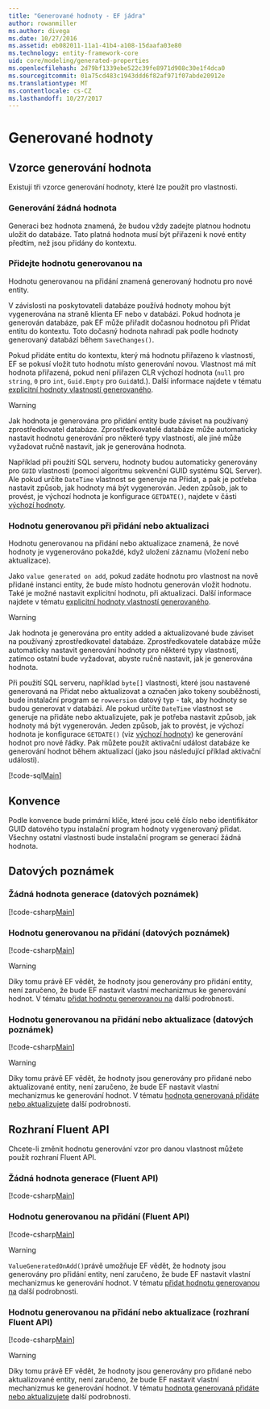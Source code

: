 ```yaml
---
title: "Generované hodnoty - EF jádra"
author: rowanmiller
ms.author: divega
ms.date: 10/27/2016
ms.assetid: eb082011-11a1-41b4-a108-15daafa03e80
ms.technology: entity-framework-core
uid: core/modeling/generated-properties
ms.openlocfilehash: 2d79bf1339ebe522c39fe8971d908c30e1f4dca0
ms.sourcegitcommit: 01a75cd483c1943ddd6f82af971f07abde20912e
ms.translationtype: MT
ms.contentlocale: cs-CZ
ms.lasthandoff: 10/27/2017
---
```

# <a name="generated-values"></a>Generované hodnoty

## <a name="value-generation-patterns"></a>Vzorce generování hodnota

Existují tři vzorce generování hodnoty, které lze použít pro vlastnosti.

### <a name="no-value-generation"></a>Generování žádná hodnota

Generaci bez hodnota znamená, že budou vždy zadejte platnou hodnotu uložit do databáze. Tato platná hodnota musí být přiřazeni k nové entity předtím, než jsou přidány do kontextu.

### <a name="value-generated-on-add"></a>Přidejte hodnotu generovanou na

Hodnotu generovanou na přidání znamená generovaný hodnotu pro nové entity.

V závislosti na poskytovateli databáze používá hodnoty mohou být vygenerována na straně klienta EF nebo v databázi. Pokud hodnota je generován databáze, pak EF může přiřadit dočasnou hodnotou při Přidat entitu do kontextu. Toto dočasný hodnota nahradí pak podle hodnoty generovaný databází během `SaveChanges()`.

Pokud přidáte entitu do kontextu, který má hodnotu přiřazeno k vlastnosti, EF se pokusí vložit tuto hodnotu místo generování novou. Vlastnost má mít hodnota přiřazená, pokud není přiřazen CLR výchozí hodnota (`null` pro `string`, `0` pro `int`, `Guid.Empty` pro `Guid`atd.). Další informace najdete v tématu [explicitní hodnoty vlastností generovaného](..\saving\explicit-values-generated-properties.md).

> [!WARNING]  
> Jak hodnota je generována pro přidání entity bude záviset na používaný zprostředkovatel databáze. Zprostředkovatelé databáze může automaticky nastavit hodnotu generování pro některé typy vlastností, ale jiné může vyžadovat ručně nastavit, jak je generována hodnota.
>
> Například při použití SQL serveru, hodnoty budou automaticky generovány pro `GUID` vlastnosti (pomocí algoritmu sekvenční GUID systému SQL Server). Ale pokud určíte `DateTime` vlastnost se generuje na Přidat, a pak je potřeba nastavit způsob, jak hodnoty má být vygenerován. Jeden způsob, jak to provést, je výchozí hodnota je konfigurace `GETDATE()`, najdete v části [výchozí hodnoty](relational/default-values.md).

### <a name="value-generated-on-add-or-update"></a>Hodnotu generovanou při přidání nebo aktualizaci

Hodnotu generovanou na přidání nebo aktualizace znamená, že nové hodnoty je vygenerováno pokaždé, když uložení záznamu (vložení nebo aktualizace).

Jako `value generated on add`, pokud zadáte hodnotu pro vlastnost na nově přidané instanci entity, že bude místo hodnotu generován vložit hodnotu. Také je možné nastavit explicitní hodnotu, při aktualizaci. Další informace najdete v tématu [explicitní hodnoty vlastností generovaného](..\saving\explicit-values-generated-properties.md).

> [!WARNING]  
> Jak hodnota je generována pro entity added a aktualizované bude záviset na používaný zprostředkovatel databáze. Zprostředkovatele databáze může automaticky nastavit generování hodnoty pro některé typy vlastností, zatímco ostatní bude vyžadovat, abyste ručně nastavit, jak je generována hodnota.
>
> Při použití SQL serveru, například `byte[]` vlastnosti, které jsou nastavené generovaná na Přidat nebo aktualizovat a označen jako tokeny souběžnosti, bude instalační program se `rowversion` datový typ - tak, aby hodnoty se budou generovat v databázi. Ale pokud určíte `DateTime` vlastnost se generuje na přidáte nebo aktualizujete, pak je potřeba nastavit způsob, jak hodnoty má být vygenerován. Jeden způsob, jak to provést, je výchozí hodnota je konfigurace `GETDATE()` (viz [výchozí hodnoty](relational/default-values.md)) ke generování hodnot pro nové řádky. Pak můžete použít aktivační událost databáze ke generování hodnot během aktualizací (jako jsou následující příklad aktivační události).
>
> [!code-sql[Main](../../../samples/core/Modeling/FluentAPI/Samples/ValueGeneratedOnAddOrUpdate.sql)]

## <a name="conventions"></a>Konvence

Podle konvence bude primární klíče, které jsou celé číslo nebo identifikátor GUID datového typu instalační program hodnoty vygenerovaný přidat. Všechny ostatní vlastnosti bude instalační program se generací žádná hodnota.

## <a name="data-annotations"></a>Datových poznámek

### <a name="no-value-generation-data-annotations"></a>Žádná hodnota generace (datových poznámek)

[!code-csharp[Main](../../../samples/core/Modeling/DataAnnotations/Samples/ValueGeneratedNever.cs#Sample)]

### <a name="value-generated-on-add-data-annotations"></a>Hodnotu generovanou na přidání (datových poznámek)

[!code-csharp[Main](../../../samples/core/Modeling/DataAnnotations/Samples/ValueGeneratedOnAdd.cs#Sample)]

> [!WARNING]  
> Díky tomu právě EF vědět, že hodnoty jsou generovány pro přidání entity, není zaručeno, že bude EF nastavit vlastní mechanizmus ke generování hodnot. V tématu [přidat hodnotu generovanou na](#value-generated-on-add) další podrobnosti.

### <a name="value-generated-on-add-or-update-data-annotations"></a>Hodnotu generovanou na přidání nebo aktualizace (datových poznámek)

[!code-csharp[Main](../../../samples/core/Modeling/DataAnnotations/Samples/ValueGeneratedOnAddOrUpdate.cs#Sample)]

> [!WARNING]  
> Díky tomu právě EF vědět, že hodnoty jsou generovány pro přidané nebo aktualizované entity, není zaručeno, že bude EF nastavit vlastní mechanizmus ke generování hodnot. V tématu [hodnota generovaná přidáte nebo aktualizujete](#value-generated-on-add-or-update) další podrobnosti.

## <a name="fluent-api"></a>Rozhraní Fluent API

Chcete-li změnit hodnotu generování vzor pro danou vlastnost můžete použít rozhraní Fluent API.

### <a name="no-value-generation-fluent-api"></a>Žádná hodnota generace (Fluent API)

[!code-csharp[Main](../../../samples/core/Modeling/FluentAPI/Samples/ValueGeneratedNever.cs#Sample)]

### <a name="value-generated-on-add-fluent-api"></a>Hodnotu generovanou na přidání (Fluent API)

[!code-csharp[Main](../../../samples/core/Modeling/FluentAPI/Samples/ValueGeneratedOnAdd.cs#Sample)]

> [!WARNING]  
> `ValueGeneratedOnAdd()`právě umožňuje EF vědět, že hodnoty jsou generovány pro přidání entity, není zaručeno, že bude EF nastavit vlastní mechanizmus ke generování hodnot.  V tématu [přidat hodnotu generovanou na](#value-generated-on-add) další podrobnosti.

### <a name="value-generated-on-add-or-update-fluent-api"></a>Hodnotu generovanou na přidání nebo aktualizace (rozhraní Fluent API)

[!code-csharp[Main](../../../samples/core/Modeling/FluentAPI/Samples/ValueGeneratedOnAddOrUpdate.cs#Sample)]

> [!WARNING]  
> Díky tomu právě EF vědět, že hodnoty jsou generovány pro přidané nebo aktualizované entity, není zaručeno, že bude EF nastavit vlastní mechanizmus ke generování hodnot. V tématu [hodnota generovaná přidáte nebo aktualizujete](#value-generated-on-add-or-update) další podrobnosti.
